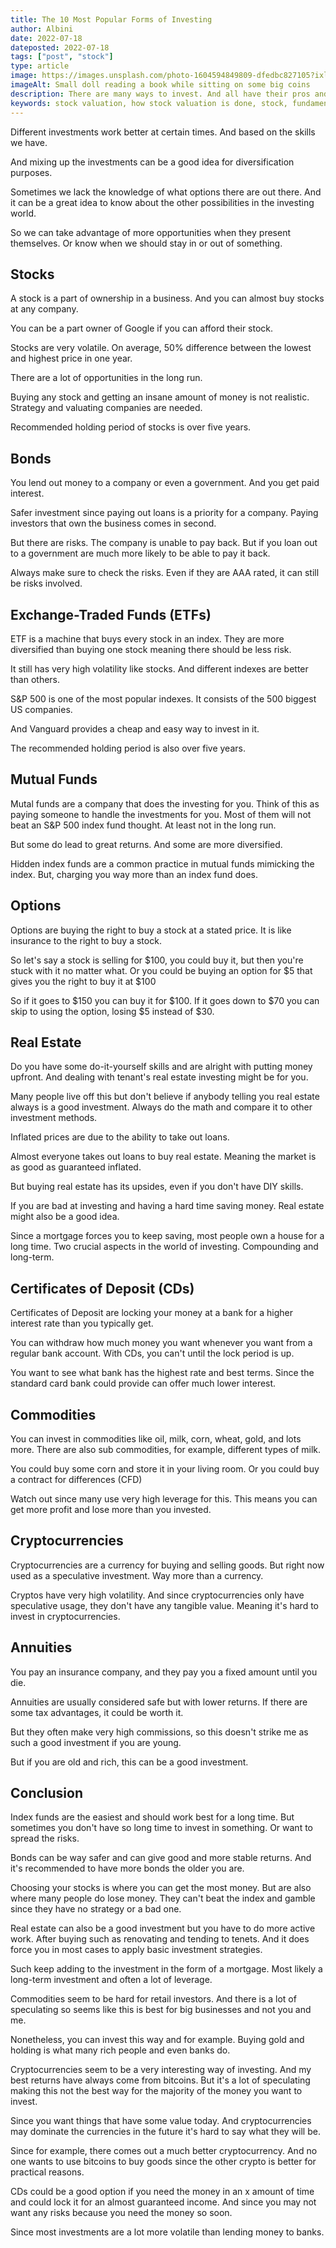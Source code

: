 ```yaml
---
title: The 10 Most Popular Forms of Investing
author: Albini
date: 2022-07-18
dateposted: 2022-07-18
tags: ["post", "stock"]
type: article
image: https://images.unsplash.com/photo-1604594849809-dfedbc827105?ixlib=rb-1.2.1&ixid=MnwxMjA3fDB8MHxwaG90by1wYWdlfHx8fGVufDB8fHx8&auto=format&fit=crop&w=870&q=80
imageAlt: Small doll reading a book while sitting on some big coins
description: There are many ways to invest. And all have their pros and cons. Here we will see the types of investments and how they work.
keywords: stock valuation, how stock valuation is done, stock, fundamental analysis, valuation, dividend growth model, discounted cash flow, residual income, comparables model, asset based model
---
```


Different investments work better at certain times. And based on the skills we have.

And mixing up the investments can be a good idea for diversification purposes.

Sometimes we lack the knowledge of what options there are out there. And it can be a great idea to know about the other possibilities in the investing world.

So we can take advantage of more opportunities when they present themselves. Or know when we should stay in or out of something.

## Stocks

A stock is a part of ownership in a business. And you can almost buy stocks at any company. 

You can be a part owner of Google if you can afford their stock.

Stocks are very volatile. On average, 50% difference between the lowest and highest price in one year.

There are a lot of opportunities in the long run.

Buying any stock and getting an insane amount of money is not realistic. Strategy and valuating companies are needed. 


Recommended holding period of stocks is over five years.

## Bonds

You lend out money to a company or even a government. And you get paid interest.

Safer investment since paying out loans is a priority for a company. Paying investors that own the business comes in second. 

But there are risks. The company is unable to pay back. But if you loan out to a government are much more likely to be able to pay it back.

Always make sure to check the risks. Even if they are AAA rated, it can still be risks involved.

## Exchange-Traded Funds (ETFs)

ETF is a machine that buys every stock in an index. They are more diversified than buying one stock meaning there should be less risk.

It still has very high volatility like stocks. And different indexes are better than others.

S&P 500 is one of the most popular indexes. It consists of the 500 biggest US companies.

And Vanguard provides a cheap and easy way to invest in it.

The recommended holding period is also over five years.

## Mutual Funds

Mutal funds are a company that does the investing for you. Think of this as paying someone to handle the investments for you. Most of them will not beat an S&P 500 index fund thought. At least not in the long run.

But some do lead to great returns. And some are more diversified.

Hidden index funds are a common practice in mutual funds mimicking the index. But, charging you way more than an index fund does.

## Options

Options are buying the right to buy a stock at a stated price. It is like insurance to the right to buy a stock.

So let's say a stock is selling for $100, you could buy it, but then you're stuck with it no matter what. Or you could be buying an option for $5 that gives you the right to buy it at $100

So if it goes to $150 you can buy it for $100. If it goes down to $70 you can skip to using the option, losing $5 instead of $30.

## Real Estate

Do you have some do-it-yourself skills and are alright with putting money upfront. And dealing with tenant's real estate investing might be for you.

Many people live off this but don't believe if anybody telling you real estate always is a good investment. Always do the math and compare it to other investment methods.

Inflated prices are due to the ability to take out loans.

Almost everyone takes out loans to buy real estate. Meaning the market is as good as guaranteed inflated.

But buying real estate has its upsides, even if you don't have DIY skills. 

If you are bad at investing and having a hard time saving money. Real estate might also be a good idea.

Since a mortgage forces you to keep saving, most people own a house for a long time. Two crucial aspects in the world of investing. Compounding and long-term.

## Certificates of Deposit (CDs)

Certificates of Deposit are locking your money at a bank for a higher interest rate than you typically get.

You can withdraw how much money you want whenever you want from a regular bank account. With CDs, you can't until the lock period is up.

You want to see what bank has the highest rate and best terms. Since the standard card bank could provide can offer much lower interest.

## Commodities

You can invest in commodities like oil, milk, corn, wheat, gold, and lots more. There are also sub commodities, for example, different types of milk.

You could buy some corn and store it in your living room. Or you could buy a contract for differences (CFD)

Watch out since many use very high leverage for this. This means you can get more profit and lose more than you invested.

## Cryptocurrencies

Cryptocurrencies are a currency for buying and selling goods. But right now used as a speculative investment. Way more than a currency.


Cryptos have very high volatility. And since cryptocurrencies only have speculative usage, they don't have any tangible value. Meaning it's hard to invest in cryptocurrencies.

## Annuities

You pay an insurance company, and they pay you a fixed amount until you die.

Annuities are usually considered safe but with lower returns. If there are some tax advantages, it could be worth it.

But they often make very high commissions, so this doesn't strike me as such a good investment if you are young.

But if you are old and rich, this can be a good investment.

## Conclusion

Index funds are the easiest and should work best for a long time. But sometimes you don't have so long time to invest in something. Or want to spread the risks.

Bonds can be way safer and can give good and more stable returns. And it's recommended to have more bonds the older you are.

Choosing your stocks is where you can get the most money. But are also where many people do lose money. They can't beat the index and gamble since they have no strategy or a bad one.

Real estate can also be a good investment but you have to do more active work. After buying such as renovating and tending to tenets. And it does force you in most cases to apply basic investment strategies. 

Such keep adding to the investment in the form of a mortgage. Most likely a long-term investment and often a lot of leverage.

Commodities seem to be hard for retail investors. And there is a lot of speculating so seems like this is best for big businesses and not you and me.

Nonetheless, you can invest this way and for example. Buying gold and holding is what many rich people and even banks do.

Cryptocurrencies seem to be a very interesting way of investing. And my best returns have always come from bitcoins. But it's a lot of speculating making this not the best way for the majority of the money you want to invest.

Since you want things that have some value today. And cryptocurrencies may dominate the currencies in the future it's hard to say what they will be. 

Since for example, there comes out a much better cryptocurrency. And no one wants to use bitcoins to buy goods since the other crypto is better for practical reasons.

CDs could be a good option if you need the money in an x amount of time and could lock it for an almost guaranteed income. And since you may not want any risks because you need the money so soon.

Since most investments are a lot more volatile than lending money to banks.